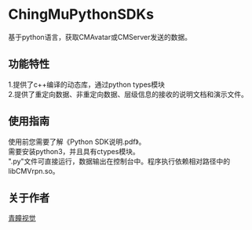 # ChingMuPythonSDKs
基于python语言，获取CMAvatar或CMServer发送的数据。<br>

## 功能特性
1.提供了c++编译的动态库，通过python types模块<br>
2.提供了重定向数据、非重定向数据、层级信息的接收的说明文档和演示文件。

## 使用指南
使用前您需要了解《Python SDK说明.pdf》。<br>
需要安装python3，并且具有ctypes模块。<br>
".py"文件可直接运行，数据输出在控制台中。程序执行依赖相对路径中的libCMVrpn.so。

## 关于作者
<a href="http://www.chingmu.com/">青瞳视觉</a>
